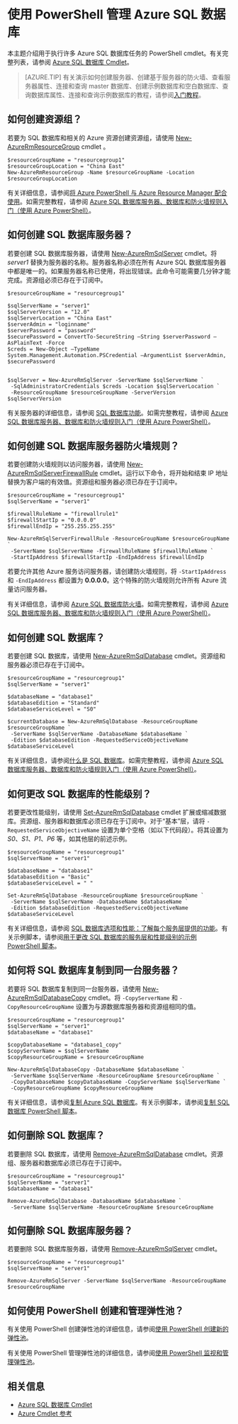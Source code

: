 <properties
    pageTitle="使用 PowerShell 管理 Azure SQL 数据库 | Azure"
    description="使用 PowerShell 管理 Azure SQL 数据库。"
    services="sql-database"
    documentationcenter=""
    author="stevestein"
    manager="jhubbard"
    editor="monicar" />
<tags
    ms.assetid="3f21ad5e-ba99-4010-b244-5e5815074d31"
    ms.service="sql-database"
    ms.custom="overview"
    ms.workload="data-management"
    ms.tgt_pltfrm="na"
    ms.devlang="na"
    ms.topic="article"
    ms.date="02/09/2017"
    wacn.date="03/24/2017"
    ms.author="sstein" />  


# 使用 PowerShell 管理 Azure SQL 数据库

本主题介绍用于执行许多 Azure SQL 数据库任务的 PowerShell cmdlet。有关完整列表，请参阅 [Azure SQL 数据库 Cmdlet](https://msdn.microsoft.com/zh-cn/library/mt574084(v=azure.300).aspx)。

> [AZURE.TIP]
>有关演示如何创建服务器、创建基于服务器的防火墙、查看服务器属性、连接和查询 master 数据库、创建示例数据库和空白数据库、查询数据库属性、连接和查询示例数据库的教程，请参阅[入门教程](/documentation/articles/sql-database-get-started-powershell/)。
>

## 如何创建资源组？
若要为 SQL 数据库和相关的 Azure 资源创建资源组，请使用 [New-AzureRmResourceGroup](https://msdn.microsoft.com/zh-cn/library/azure/mt759837(v=azure.300).aspx) cmdlet 。

```
$resourceGroupName = "resourcegroup1"
$resourceGroupLocation = "China East"
New-AzureRmResourceGroup -Name $resourceGroupName -Location $resourceGroupLocation
```

有关详细信息，请参阅[将 Azure PowerShell 与 Azure Resource Manager 配合使用](/documentation/articles/powershell-azure-resource-manager/)。如需完整教程，请参阅 [Azure SQL 数据库服务器、数据库和防火墙规则入门（使用 Azure PowerShell）](/documentation/articles/sql-database-get-started-powershell/)。

## 如何创建 SQL 数据库服务器？
若要创建 SQL 数据库服务器，请使用 [New-AzureRmSqlServer](https://docs.microsoft.com/powershell/resourcemanager/azurerm.sql/v2.5.0/new-azurermsqlserver) cmdlet。将 *server1* 替换为服务器的名称。服务器名称必须在所有 Azure SQL 数据库服务器中都是唯一的。如果服务器名称已使用，将出现错误。此命令可能需要几分钟才能完成。资源组必须已存在于订阅中。


	$resourceGroupName = "resourcegroup1"

	$sqlServerName = "server1"
	$sqlServerVersion = "12.0"
	$sqlServerLocation = "China East"
	$serverAdmin = "loginname"
	$serverPassword = "password" 
	$securePassword = ConvertTo-SecureString –String $serverPassword –AsPlainText -Force
	$creds = New-Object –TypeName System.Management.Automation.PSCredential –ArgumentList $serverAdmin, $securePassword
    

	$sqlServer = New-AzureRmSqlServer -ServerName $sqlServerName `
	 -SqlAdministratorCredentials $creds -Location $sqlServerLocation `
	 -ResourceGroupName $resourceGroupName -ServerVersion $sqlServerVersion


有关服务器的详细信息，请参阅 [SQL 数据库功能](/documentation/articles/sql-database-features/)。如需完整教程，请参阅 [Azure SQL 数据库服务器、数据库和防火墙规则入门（使用 Azure PowerShell）](/documentation/articles/sql-database-get-started-powershell/)。

## 如何创建 SQL 数据库服务器防火墙规则？
若要创建防火墙规则以访问服务器，请使用 [New-AzureRmSqlServerFirewallRule](https://msdn.microsoft.com/zh-cn/library/azure/mt603860(v=azure.300).aspx) cmdlet。运行以下命令，将开始和结束 IP 地址替换为客户端的有效值。资源组和服务器必须已存在于订阅中。


	$resourceGroupName = "resourcegroup1"
	$sqlServerName = "server1"

	$firewallRuleName = "firewallrule1"
	$firewallStartIp = "0.0.0.0"
	$firewallEndIp = "255.255.255.255"

	New-AzureRmSqlServerFirewallRule -ResourceGroupName $resourceGroupName `
	 -ServerName $sqlServerName -FirewallRuleName $firewallRuleName `
	 -StartIpAddress $firewallStartIp -EndIpAddress $firewallEndIp


若要允许其他 Azure 服务访问服务器，请创建防火墙规则，将 `-StartIpAddress` 和 `-EndIpAddress` 都设置为 **0.0.0.0**。这个特殊的防火墙规则允许所有 Azure 流量访问服务器。

有关详细信息，请参阅 [Azure SQL 数据库防火墙](/documentation/articles/sql-database-firewall-configure/)。如需完整教程，请参阅 [Azure SQL 数据库服务器、数据库和防火墙规则入门（使用 Azure PowerShell）](/documentation/articles/sql-database-get-started-powershell/)。

## 如何创建 SQL 数据库？
若要创建 SQL 数据库，请使用 [New-AzureRmSqlDatabase](https://msdn.microsoft.com/zh-cn/library/azure/mt619339(v=azure.300).aspx) cmdlet。资源组和服务器必须已存在于订阅中。


	$resourceGroupName = "resourcegroup1"
	$sqlServerName = "server1"

	$databaseName = "database1"
	$databaseEdition = "Standard"
	$databaseServiceLevel = "S0"

	$currentDatabase = New-AzureRmSqlDatabase -ResourceGroupName $resourceGroupName `
	 -ServerName $sqlServerName -DatabaseName $databaseName `
	 -Edition $databaseEdition -RequestedServiceObjectiveName $databaseServiceLevel


有关详细信息，请参阅[什么是 SQL 数据库](/documentation/articles/sql-database-technical-overview/)。如需完整教程，请参阅 [Azure SQL 数据库服务器、数据库和防火墙规则入门（使用 Azure PowerShell）](/documentation/articles/sql-database-get-started-powershell/)。

## 如何更改 SQL 数据库的性能级别？
若要更改性能级别，请使用 [Set-AzureRmSqlDatabase](https://msdn.microsoft.com/zh-cn/library/azure/mt619433(v=azure.300).aspx) cmdlet 扩展或缩减数据库。资源组、服务器和数据库必须已存在于订阅中。对于“基本”层，请将 `-RequestedServiceObjectiveName` 设置为单个空格（如以下代码段）。将其设置为 *S0*、*S1*、*P1*、*P6* 等，如其他层的前述示例。


	$resourceGroupName = "resourcegroup1"
	$sqlServerName = "server1"

	$databaseName = "database1"
	$databaseEdition = "Basic"
	$databaseServiceLevel = " "

	Set-AzureRmSqlDatabase -ResourceGroupName $resourceGroupName `
	 -ServerName $sqlServerName -DatabaseName $databaseName `
	 -Edition $databaseEdition -RequestedServiceObjectiveName $databaseServiceLevel


有关详细信息，请参阅 [SQL 数据库选项和性能：了解每个服务层提供的功能](/documentation/articles/sql-database-service-tiers/)。有关示例脚本，请参阅[用于更改 SQL 数据库的服务层和性能级别的示例 PowerShell 脚本](/documentation/articles/sql-database-manage-single-databases-powershell/#change-the-service-tier-and-performance-level-of-a-single-database)。

## 如何将 SQL 数据库复制到同一台服务器？
若要将 SQL 数据库复制到同一台服务器，请使用 [New-AzureRmSqlDatabaseCopy](https://msdn.microsoft.com/zh-cn/library/azure/mt603644(v=azure.300).aspx) cmdlet。将 `-CopyServerName` 和 `-CopyResourceGroupName` 设置为与源数据库服务器和资源组相同的值。


	$resourceGroupName = "resourcegroup1"
	$sqlServerName = "server1"
	$databaseName = "database1"

	$copyDatabaseName = "database1_copy"
	$copyServerName = $sqlServerName
	$copyResourceGroupName = $resourceGroupName

	New-AzureRmSqlDatabaseCopy -DatabaseName $databaseName `
	 -ServerName $sqlServerName -ResourceGroupName $resourceGroupName `
	 -CopyDatabaseName $copyDatabaseName -CopyServerName $sqlServerName `
	 -CopyResourceGroupName $copyResourceGroupName


有关详细信息，请参阅[复制 Azure SQL 数据库](/documentation/articles/sql-database-copy/)。有关示例脚本，请参阅[复制 SQL 数据库 PowerShell 脚本](/documentation/articles/sql-database-copy-powershell/#example-powershell-script)。

## 如何删除 SQL 数据库？
若要删除 SQL 数据库，请使用 [Remove-AzureRmSqlDatabase](https://msdn.microsoft.com/zh-cn/library/azure/mt619368(v=azure.300).aspx) cmdlet。资源组、服务器和数据库必须已存在于订阅中。


	$resourceGroupName = "resourcegroup1"
	$sqlServerName = "server1"
	$databaseName = "database1"

	Remove-AzureRmSqlDatabase -DatabaseName $databaseName `
	 -ServerName $sqlServerName -ResourceGroupName $resourceGroupName


## 如何删除 SQL 数据库服务器？
若要删除 SQL 数据库服务器，请使用 [Remove-AzureRmSqlServer](https://msdn.microsoft.com/zh-cn/library/azure/mt603488(v=azure.300).aspx) cmdlet。


	$resourceGroupName = "resourcegroup1"
	$sqlServerName = "server1"

	Remove-AzureRmSqlServer -ServerName $sqlServerName -ResourceGroupName $resourceGroupName


## 如何使用 PowerShell 创建和管理弹性池？
有关使用 PowerShell 创建弹性池的详细信息，请参阅[使用 PowerShell 创建新的弹性池](/documentation/articles/sql-database-elastic-pool-manage-powershell/)。

有关使用 PowerShell 管理弹性池的详细信息，请参阅[使用 PowerShell 监视和管理弹性池](/documentation/articles/sql-database-elastic-pool-manage-powershell/)。

## 相关信息
- [Azure SQL 数据库 Cmdlet](https://msdn.microsoft.com/zh-cn/library/azure/mt574084(v=azure.300).aspx)
- [Azure Cmdlet 参考](https://msdn.microsoft.com/zh-cn/library/azure/dn708514(v=azure.300).aspx)

<!---HONumber=Mooncake_0320_2017-->
<!--Update_Description: add tip for SQL powershell get start; link references update-->